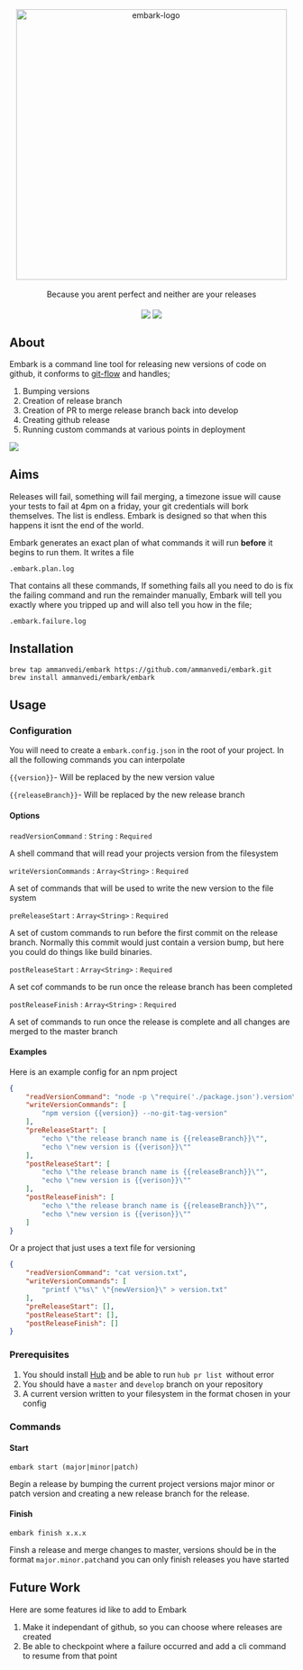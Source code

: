   
<div align="center">
    <img align="center" src="https://i.imgur.com/rjy5WYy.png" alt="embark-logo" width="480"/>
</div>
<br />
<div align="center">Because you arent perfect and neither are your releases</div>
<br />
<div align="center">
  <img align="center" src="https://github.com/ammanvedi/embark/workflows/Build/badge.svg" />
  <img align="center" src="https://github.com/ammanvedi/embark/workflows/Tests/badge.svg" />
</div>

## About

Embark is a command line tool for releasing new versions of code on github, it conforms to [git-flow](https://www.atlassian.com/git/tutorials/comparing-workflows/gitflow-workflow) and handles;

1. Bumping versions
2. Creation of release branch
3. Creation of PR to merge release branch back into develop
4. Creating github release
5. Running custom commands at various points in deployment

<div align="left">
    <img src="https://i.imgur.com/IvTOWU5.gif"/>
</div>


## Aims

Releases will fail, something will fail merging, a timezone issue will cause your tests to fail at 4pm on a friday, your git credentials will bork themselves. The list is endless. Embark is designed so that when this happens it isnt the end of the world.

Embark generates an exact plan of what commands it will run <strong>before</strong> it begins to run them. It writes a file

`.embark.plan.log`

That contains all these commands, If something fails all you need to do is fix the failing command and run the remainder manually, Embark will tell you exactly where you tripped up and will also tell you how in the file;

`.embark.failure.log`


## Installation

```
brew tap ammanvedi/embark https://github.com/ammanvedi/embark.git
brew install ammanvedi/embark/embark   
```



## Usage

### Configuration

You will need to create a `embark.config.json` in the root of your project. In all the following commands you can interpolate

`{{version}}`- Will be replaced by the new version value

`{{releaseBranch}}`- Will be replaced by the new release branch



#### Options

`readVersionCommand` : `String` : `Required`

A shell command that will read your projects version from the filesystem

`writeVersionCommands` : `Array<String>` : `Required`

A set of commands that will be used to write the new version to the file system

`preReleaseStart` : `Array<String>` : `Required`

A set of custom commands to run before the first commit on the release branch. Normally this commit would just contain a version bump, but here you could do things like build binaries.

`postReleaseStart` : `Array<String>` : `Required`

A set cof commands to be run once the release branch has been completed

`postReleaseFinish` : `Array<String>` : `Required`

A set of commands to run once the release is complete and all changes are merged to the master branch



#### Examples

Here is an example config for an npm project

```json
{
    "readVersionCommand": "node -p \"require('./package.json').version\" | tr -d '\n'",
    "writeVersionCommands": [
        "npm version {{version}} --no-git-tag-version"
    ],
  	"preReleaseStart": [
        "echo \"the release branch name is {{releaseBranch}}\"",
      	"echo \"new version is {{verison}}\""
    ],
    "postReleaseStart": [
        "echo \"the release branch name is {{releaseBranch}}\"",
      	"echo \"new version is {{verison}}\""
    ],
    "postReleaseFinish": [
        "echo \"the release branch name is {{releaseBranch}}\"",
      	"echo \"new version is {{verison}}\""
    ]
}
```

Or a project that just uses a text file for versioning

```json
{
    "readVersionCommand": "cat version.txt",
    "writeVersionCommands": [
        "printf \"%s\" \"{newVersion}\" > version.txt"
    ],
  	"preReleaseStart": [],
    "postReleaseStart": [],
    "postReleaseFinish": []
}
```



### Prerequisites

1. You should install [Hub](https://github.com/github/hub) and be able to run `hub pr list `without error
2. You should have a `master` and `develop` branch on your repository
3. A current version written to your filesystem in the format chosen in your config



### Commands

#### Start

```
embark start (major|minor|patch)
```

Begin a release by bumping the current project versions major minor or patch version and creating a new release branch for the release.

#### Finish

```
embark finish x.x.x
```

Finsh a release and merge changes to master, versions should be in the format `major.minor.patch`and you can only finish releases you have started



## Future Work

Here are some features id like to add to Embark

1. Make it independant of github, so you can choose where releases are created
2. Be able to checkpoint where a failure occurred and add a cli command to resume from that point